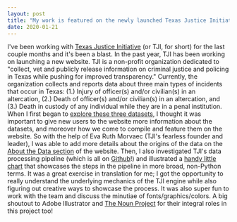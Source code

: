 ```yaml
---
layout: post
title: "My work is featured on the newly launched Texas Justice Initiative website!"
date: 2020-01-21
---
```


I've been working with [Texas Justice Initiative](http://https://texasjusticeinitiative.org/) (or TJI, for short) for the last couple months and it's been a blast. In the past year, TJI has been working on launching a new website. TJI is a non-profit organization dedicated to "collect, vet and publicly release information on criminal justice and policing in Texas while pushing for improved transparency." Currently, the organization collects and reports data about three main types of incidents that occur in Texas: (1.) Injury of officer(s) and/or civilian(s) in an altercation, (2.)  Death of officer(s) and/or civilian(s) in an altercation, and (3.) Death in custody of any individual while they are in a penal institution. When I first began to [explore these three datasets](https://texasjusticeinitiative.org/data/), I thought it was important to give new users to the website more information about the datasets, and moreover how we come to compile and feature them on the website. So with the help of Eva Ruth Morvaec (TJI's fearless founder and leader), I was able to add more details about the origins of the data on the [About the Data section](https://texasjusticeinitiative.org/about-the-data/) of the website. Then, I also investigated TJI's data processing pipeline (which is all on [Github](https://github.com/texas-justice-initiative/data-processing)!) and illustrated a [handy little chart](https://texasjusticeinitiative.org/static/images/TJI_pipeline_Part2_vert_v4_mode.svg) that showcases the steps in the pipeline in more broad, non-Python terms. It was a great exercise in translation for me; I got the opportunity to really understand the underlying mechanics of the TJI engine while also figuring out creative ways to showcase the process. It was also super fun to work with the team and discuss the minutiae of fonts/graphics/colors. A big shoutout to Adobe Illustrator and [The Noun Project](https://thenounproject.com/) for their integral roles in this project too!